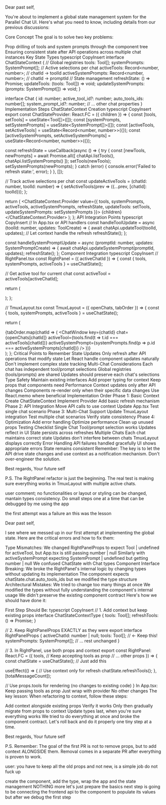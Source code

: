 Dear past self,

You're about to implement a global state management system for the Parallel Chat UI. Here's what you need to know, including details from our previous discussions:

Core Concept
The goal is to solve two key problems:

Prop drilling of tools and system prompts through the component tree
Ensuring consistent state after API operations across multiple chat instances
Key State Types
typescript
CopyInsert
interface ChatStateContext {
  // Global registries
  tools: Tool[];
  systemPrompts: SystemPrompt[];
  // Active selections per chat
  activeTools: Record<number, number>;  // chatId -> toolId
  activeSystemPrompts: Record<number, number>;  // chatId -> promptId
  // State management
  refreshState: () => Promise<void>;
  updateTools: (tools: Tool[]) => void;
  updateSystemPrompts: (prompts: SystemPrompt[]) => void;
}

interface Chat {
  id: number;
  active_tool_id?: number;
  auto_tools_ids: number[];
  system_prompt_id?: number;
  // ... other chat properties
}
Implementation Steps
ChatStateContext Creation
typescript
CopyInsert
export const ChatStateProvider: React.FC = ({ children }) => {
  const [tools, setTools] = useState<Tool[]>([]);
  const [systemPrompts, setSystemPrompts] = useState<SystemPrompt[]>([]);
  const [activeTools, setActiveTools] = useState<Record<number, number>>({});
  const [activeSystemPrompts, setActiveSystemPrompts] = useState<Record<number, number>>({});

  const refreshState = useCallback(async () => {
    try {
      const [newTools, newPrompts] = await Promise.all([
        chatApi.listTools(),
        chatApi.listSystemPrompts()
      ]);
      setTools(newTools);
      setSystemPrompts(newPrompts);
    } catch (error) {
      console.error('Failed to refresh state:', error);
    }
  }, []);

  // Track active selections per chat
  const updateActiveTools = (chatId: number, toolId: number) => {
    setActiveTools(prev => ({...prev, [chatId]: toolId}));
  };

  return (
    <ChatStateContext.Provider value={{
      tools,
      systemPrompts,
      activeTools,
      activeSystemPrompts,
      refreshState,
      updateTools: setTools,
      updateSystemPrompts: setSystemPrompts
    }}>
      {children}
    </ChatStateContext.Provider>
  );
};
API Integration Points
typescript
CopyInsert
// In App.tsx or API handlers
const handleToolUpdate = async (toolId: number, updates: ToolCreate) => {
  await chatApi.updateTool(toolId, updates);
  // Let context handle the refresh
  refreshState();
};

const handleSystemPromptUpdate = async (promptId: number, updates: SystemPromptCreate) => {
  await chatApi.updateSystemPrompt(promptId, updates);
  refreshState();
};
Component Integration
typescript
CopyInsert
// RightPanel.tsx
const RightPanel = ({ activeChatId }) => {
  const { tools, systemPrompts, activeTools } = useChatState();
  
  // Get active tool for current chat
  const activeTool = activeTools[activeChatId];
  
  return (
    <div>
      <ToolPanel 
        tools={tools}
        activeTool={activeTool}
      />
      <SystemPanel 
        systemPrompts={systemPrompts}
        activePrompt={activeSystemPrompts[activeChatId]}
      />
    </div>
  );
};

// TmuxLayout.tsx
const TmuxLayout = ({ openChats, tabOrder }) => {
  const { tools, systemPrompts, activeTools } = useChatState();
  
  return (
    <div className="grid gap-2">
      {tabOrder.map(chatId => (
        <ChatWindow
          key={chatId}
          chat={openChats[chatId]}
          activeTool={tools.find(t => t.id === activeTools[chatId])}
          activeSystemPrompt={systemPrompts.find(p => p.id === activeSystemPrompts[chatId])}
        />
      ))}
    </div>
  );
};
Critical Points to Remember
State Updates
Only refresh after API operations that modify state
Let React handle component updates naturally
Don't implement complex state tracking
Multi-Chat Considerations
Each chat has independent tool/prompt selections
Global registries (tools/prompts) are shared
Updates should preserve each chat's selections
Type Safety
Maintain existing interfaces
Add proper typing for context
Keep props that components need
Performance
Context updates only after API changes
Components re-render only when their specific data changes
Use React.memo where beneficial
Implementation Order
Phase 1: Basic Context
Create ChatStateContext
Implement Provider
Add basic refresh mechanism
Phase 2: API Integration
Move API calls to use context
Update App.tsx
Test single chat scenario
Phase 3: Multi-Chat Support
Update TmuxLayout integration
Test multiple chat scenarios
Verify state consistency
Phase 4: Optimization
Add error handling
Optimize performance
Clean up unused props
Testing Checklist
Single Chat
Tool/prompt selection works
Updates reflect in UI
State persists across refreshes
Multiple Chats
Each chat maintains correct state
Updates don't interfere between chats
TmuxLayout displays correctly
Error Handling
API failures handled gracefully
UI shows appropriate errors
State remains consistent
Remember: The key is to let the API drive state changes and use context as a notification mechanism. Don't over-engineer the solution.

Best regards, Your future self

P.S. The RightPanel refactor is just the beginning. The real test is making sure everything works in TmuxLayout with multiple active chats.

user comment; no functionalities or layout or styling can be changed, mantain types consistency. Do small steps one at a time that can be debugged by me using the app

the first attempt was a failure an this was the lesson

Dear past self,

I see where we messed up in our first attempt at implementing the global state. Here are the critical errors and how to fix them:

Type Mismatches:
We changed RightPanelProps to expect Tool | undefined for activeTool, but App.tsx is still passing number | null
Similarly with activeSystemPrompt expecting SystemPrompt | undefined but getting number | null
We confused ChatState with Chat types
Component Interface Breaking:
We broke the RightPanel's internal logic by changing types without updating its implementation
The component expects chatState.chat.auto_tools_ids but we modified the type structure
Architectural Mistakes:
We tried to change too many things at once
We modified the types without fully understanding the component's internal usage
We didn't preserve the existing component contract
Here's how we should have done it:

First Step Should Be:
typescript
CopyInsert
// 1. Add context but keep existing props
interface ChatStateContextType {
  tools: Tool[];
  refreshTools: () => Promise<void>;
}

// 2. Keep RightPanelProps EXACTLY as they were
export interface RightPanelProps {
  activeChatId: number | null;
  tools: Tool[];  // <- Keep this!
  systemPrompts: SystemPrompt[];
  // ... rest unchanged
}

// 3. In RightPanel, use both props and context
export const RightPanel: React.FC<RightPanelProps> = ({
  tools, // Keep accepting tools as prop
  // ... other props
}) => {
  const chatState = useChatState(); // Just add this
  
  useEffect(() => {
    // Use context only for refresh
    chatState.refreshTools();
  }, [totalMessageCount]);
  
  // Use props.tools for rendering (no changes to existing code)
}
In App.tsx:
Keep passing tools as prop
Just wrap with provider
No other changes
The key lesson: When refactoring to context, follow these steps:

Add context alongside existing props
Verify it works
Only then gradually migrate from props to context
Update types last, when you're sure everything works
We tried to do everything at once and broke the component contract. Let's roll back and do it properly one tiny step at a time.

Best regards, Your future self

P.S. Remember: The goal of the first PR is not to remove props, but to add context ALONGSIDE them. Removal comes in a separate PR after everything is proven to work.

user: you have to keep all the old props and not new, is a simple job do not fuck up 

create the component, add the type, wrap the app and the state management 
NOTHING more let's just prepare the basics
next step is going to be connecting the frontend api to the component to populate its values but after we debug the first step